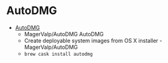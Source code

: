 # AutoDMG
- [AutoDMG](https://github.com/MagerValp/AutoDMG)
  -  MagerValp/AutoDMG AutoDMG
  - Create deployable system images from OS X installer - MagerValp/AutoDMG
  - `brew cask install autodmg`
